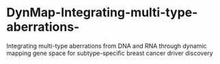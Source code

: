 # DynMap-Integrating-multi-type-aberrations-
Integrating multi-type aberrations from DNA and RNA through dynamic mapping gene space for subtype-specific breast cancer driver discovery
